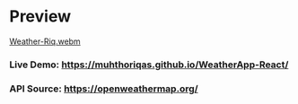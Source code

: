 # Preview
[Weather-Riq.webm](https://user-images.githubusercontent.com/72277295/185990190-fdfedab7-9402-4ff0-8b75-5f029d267f03.webm)

### Live Demo: https://muhthoriqas.github.io/WeatherApp-React/
### API Source: https://openweathermap.org/

